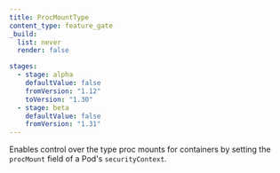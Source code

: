 ```yaml
---
title: ProcMountType
content_type: feature_gate
_build:
  list: never
  render: false

stages:
  - stage: alpha
    defaultValue: false
    fromVersion: "1.12"
    toVersion: "1.30"
  - stage: beta
    defaultValue: false
    fromVersion: "1.31"
---
```

Enables control over the type proc mounts for containers
by setting the `procMount` field of a Pod's `securityContext`.
